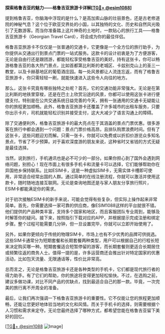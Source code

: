 **探索格鲁吉亚的魅力——格鲁吉亚旅游卡详解[[TG💪+ @esim1088](https://t.me/s/esim1088)]**

提到格鲁吉亚，你脑海中浮现的是什么？是高加索山脉的壮丽景色，还是古老修道院的神秘气息？这个位于欧亚交界处的小国，以其独特的文化、历史和自然风光吸引了无数游客。而当你准备踏上这片神奇的土地时，一款贴心的旅行工具——格鲁吉亚旅游卡（Georgian Travel Card），将会成为你的最佳伴侣。

格鲁吉亚旅游卡不仅仅是一张普通的交通卡，它更像是一个全方位的旅行助手，为你提供从交通出行到景点门票的一站式服务。这款卡的设计初衷是为了方便游客，无论是自由行还是跟团游，都能轻松享受格鲁吉亚的美好。持有这张卡，你可以畅游格鲁吉亚的各大热门景点，比如首都第比利斯的老城区、卡兹别克山上的圣三一教堂，以及卡赫基地区的葡萄酒庄园。每一处风景都让人流连忘返，而有了格鲁吉亚旅游卡，你只需轻轻一刷，就能快速进入这些令人向往的地方。

那么，这张卡究竟有哪些独特之处呢？首先，它的交通功能非常强大。无论是在第比利斯的地铁里穿梭，还是在巴士上欣赏沿途的风景，你都可以使用这张卡进行便捷支付。特别是在公共交通系统日益完善的今天，拥有一张通用的交通卡无疑能让你的旅程更加顺畅。此外，格鲁吉亚旅游卡还覆盖了许多城市的出租车服务，只要你出示卡片，司机就能轻松识别并接受支付，这大大减少了语言沟通上的障碍。

除了交通便利外，格鲁吉亚旅游卡的最大亮点在于其涵盖的景点门票优惠。很多游客在旅行中都会遇到一个问题：景点门票价格高昂，且排队购票浪费时间。但有了这张卡，这些问题迎刃而解。只需一张卡，你就可以免费或以折扣价游览众多知名景点，节省了不少预算。对于喜欢深度游的朋友来说，这种省时又省钱的方式无疑是最佳选择。

当然，说到旅行，手机通讯也是必不可少的一部分。如果你担心到了国外会遇到网络问题，别担心！现在市面上有很多手机卡和流量卡可以选择，它们能够帮助你在异国他乡保持联系。比如ESIM卡，这是一种虚拟SIM卡，无需实体卡槽即可使用，非常适合经常出国的人群。通过简单的在线注册流程，你就可以激活并使用这款卡，随时随地连接互联网。无论是查询地图还是与家人朋友分享旅行照片，ESIM卡都能满足你的需求。

对于初次接触ESIM卡的新手来说，可能会觉得有些复杂，但实际上操作起来非常简单。首先，你需要选择一家可靠的供应商，像ESIM1088这样的平台就很不错。他们提供的产品种类丰富，支持多个国家和地区，而且客服团队专业周到，能够及时解答你的疑问。接下来，按照指引下载对应的APP，并根据提示完成注册和绑定步骤。整个过程可能需要几分钟，但一旦设置完毕，你就可以立即开始使用了。

另外，如果你更倾向于传统的物理SIM卡，市场上也有不少优秀的品牌可供挑选。这些SIM卡通常分为短期套餐和长期套餐两种类型，用户可以根据自己的行程长短来决定购买哪一种。短期套餐适合短暂停留的游客，而长期套餐则更适合长期居住或频繁往返的商务人士。值得一提的是，许多运营商还会推出针对特定国家的优惠活动，比如包天流量、无限通话等，性价比非常高。

总而言之，无论是格鲁吉亚旅游卡还是各种类型的手机卡，它们都是现代旅行者的得力助手。有了它们的帮助，你的旅途将变得更加轻松愉快。不过，在选购之前，建议多做功课，对比不同产品的优缺点，找到最适合自己的那一款。毕竟，一次完美的旅行离不开周全的准备。

最后，让我们再次强调一下格鲁吉亚旅游卡的重要性。它不仅能让您的旅程更加顺畅，还能让您更好地体验当地的文化和风情。而关于手机卡的选择，则需要根据个人习惯和需求来定夺。无论您最终选择了哪种方式，都希望您能在格鲁吉亚留下美好的回忆。

[[TG💪+ @esim1088](https://t.me/s/esim1088) ![Image](https://i.postimg.cc/4NQfJmqS/Snipaste-2025-05-13-00-14-12.png)]